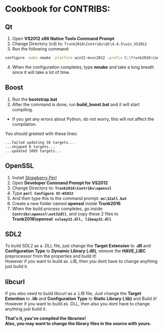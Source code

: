 # Cookbook for CONTRIBS:

## Qt
1. Open **VS2012 x86 Native Tools Command Prompt**
2. Change Directory (cd) to: `Trunk2016\Contribs\Qt\4.8.5\win_VS2012`
3. Run the following command:
```sh
configure -make nmake -platform win32-msvc2012 -prefix C:\Trunk2016\Contribs\Qt\4.8.5\win_VS2012 -opensource -confirm-license -opengl desktop -nomake examples -nomake tests -webkit -xmlpatterns
```
4. When the configuration completes, type **nmake** and take a long breath since it will take a lot of time.
 
## Boost
1. Run the **bootstrap.bat**
2. After the command is done, run **build_boost.bat** and it will start compiling.

- If you get any errors about Python, do not worry, this will not affect the compilation.

You should greeted with these lines:

```
...failed updating 56 targets...
...skipped 8 targets...
...updated 1095 targets...
```

## OpenSSL
1. Install [Strawberry Perl](https://strawberryperl.com/)
2. Open **Developer Command Prompt for VS2012**
3. Change Directory to: **`Trunk2016\Contribs\openssl`**
4. Type **`perl Configure VC-WIN32`**
5. And then type this to the command prompt: **`ms\32all.bat`**
6. Create a new folder named **openssl** inside **Trunk2016**
7. When the build process completes, go inside **`Contribs\openssl\out32dll`**, and copy these 2 files to **Trunk2016\openssl**: **`ssleay32.dll, libeay32.dll`**.

## SDL2
To build SDL2 as a .DLL file, just change the **Target Extension** to **.dll** and **Configuration Type** to **Dynamic Library (.dll)**, remove the **HAVE_LIBC** preprocessor from the properties and build it!<br>
However if you want to build as .LIB, then you dont have to change anything just build it.

## libcurl
If you also need to build libcurl as a .LIB file, Just change the **Target Extention** to **.lib** and **Configuration Type** to **Static Library (.lib)** and Build it!
However if you want to build as .DLL, then also you dont have to change anything just build it.

**That's it, you've compiled the libraries!**<br>
**Also, you may want to change the library files in the source with yours.**

